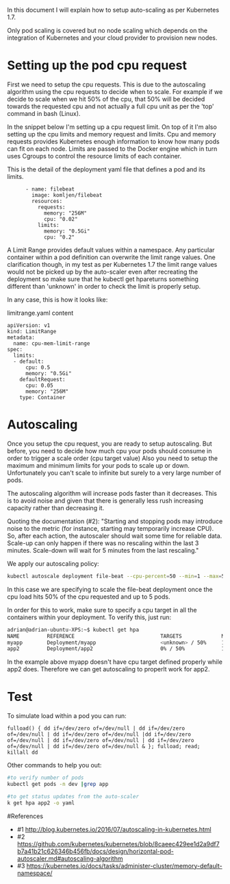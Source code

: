 In this document I will explain how to setup auto-scaling as per Kubernetes 1.7. 

Only pod scaling is covered but no node scaling which depends on the integration of Kubernetes and your cloud provider to provision new nodes.

# Setting up the pod cpu request

First we need to setup the cpu requests. This is due to the autoscaling algorithm using the cpu requests to decide when to scale. For example if we decide to scale when we hit 50% of the cpu, that 50% will be decided towards the requested cpu and not actually a full cpu unit as per the 'top' command in bash (Linux).

In the snippet below I'm setting up a cpu request limit. On top of it I'm also setting up the cpu limits and memory request and limits. Cpu and memory requests provides Kubernetes enough information to know how many pods can fit on each node. Limits are passed to the Docker engine which in turn uses Cgroups to control the resource limits of each container.   

This is the detail of the deployment yaml file that defines a pod and its limits.

```
      - name: filebeat
        image: komljen/filebeat
        resources:
          requests:
            memory: "256M"
            cpu: "0.02"
          limits:
            memory: "0.5Gi"
            cpu: "0.2"
```

A Limit Range provides default values within a namespace. Any particular container within a pod definition can overwrite the limit range values. One clarification though, in my test as per Kubernetes 1.7 the limit range values would not be picked up by the auto-scaler even after recreating the deployment so make sure that he kubectl get hpa ​returns something different than 'unknown' in order to check the limit is properly setup.

In any case, this is how it looks like:


limitrange.yaml content
```
apiVersion: v1
kind: LimitRange
metadata:
  name: cpu-mem-limit-range
spec:
  limits:
  - default:
      cpu: 0.5
      memory: "0.5Gi"
    defaultRequest:
      cpu: 0.05
      memory: "256M"
    type: Container
```

# Autoscaling

Once you setup the cpu request, you are ready to setup autoscaling. But before, you need to decide how much cpu your pods should consume in order to trigger a scale order (cpu target value) Also you need to setup the maximum and minimum limits for your pods to scale up or down. Unfortunately you can't scale to infinite but surely to a very large number of pods. 

The autoscaling algorithm will increase pods faster than it decreases. This is to avoid noise and given that there is generally less rush increasing capacity rather than decreasing it.

Quoting the documentation (#2): "Starting and stopping pods may introduce noise to the metric (for instance, starting may temporarily increase CPU). So, after each action, the autoscaler should wait some time for reliable data. Scale-up can only happen if there was no rescaling within the last 3 minutes. Scale-down will wait for 5 minutes from the last rescaling." 

We apply our autoscaling policy: 

```bash
kubectl autoscale deployment file-beat --cpu-percent=50 --min=1 --max=5
```
In this case we are specifying to scale the file-beat deployment once the cpu load hits 50% of the cpu requested and up to 5 pods.

In order for this to work, make sure to specify a cpu target in all the containers within your deployment. To verify this, just run:

```bash
adrian@adrian-ubuntu-XPS:~$ kubectl get hpa
NAME         REFERENCE                            TARGETS             MINPODS   MAXPODS   REPLICAS   AGE
myapp        Deployment/myapp                     <unknown> / 50%     1         5         1          6h
app2         Deployment/app2                      0% / 50%            1         5         1          5h
```

In the example above myapp doesn't have cpu target defined properly while app2 does. Therefore we can get autoscaling to properlt work for app2. 


# Test

To simulate load within a pod you can run:

```
fulload() { dd if=/dev/zero of=/dev/null | dd if=/dev/zero of=/dev/null | dd if=/dev/zero of=/dev/null |dd if=/dev/zero of=/dev/null | dd if=/dev/zero of=/dev/null | dd if=/dev/zero of=/dev/null | dd if=/dev/zero of=/dev/null & }; fulload; read; killall dd
```

Other commands to help you out:

```bash
#to verify number of pods
kubectl get pods -n dev |grep app

#to get status updates from the auto-scaler
k get hpa app2 -o yaml
```






#References

* #1 http://blog.kubernetes.io/2016/07/autoscaling-in-kubernetes.html
* #2 https://github.com/kubernetes/kubernetes/blob/8caeec429ee1d2a9df7b7a41b21c626346b456fb/docs/design/horizontal-pod-autoscaler.md#autoscaling-algorithm
* #3 https://kubernetes.io/docs/tasks/administer-cluster/memory-default-namespace/
